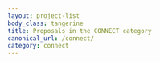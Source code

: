 ```yaml
---
layout: project-list
body_class: tangerine
title: Proposals in the CONNECT category
canonical_url: /connect/
category: connect
---
```

